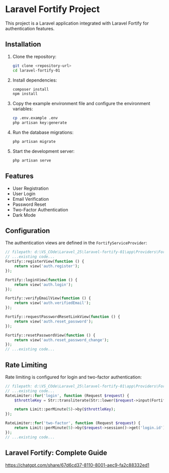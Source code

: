 # Laravel Fortify Project

This project is a Laravel application integrated with Laravel Fortify for authentication features.

## Installation

1. Clone the repository:

    ```sh
    git clone <repository-url>
    cd laravel-fortify-01
    ```

2. Install dependencies:

    ```sh
    composer install
    npm install
    ```

3. Copy the example environment file and configure the environment variables:

    ```sh
    cp .env.example .env
    php artisan key:generate
    ```

4. Run the database migrations:

    ```sh
    php artisan migrate
    ```

5. Start the development server:
    ```sh
    php artisan serve
    ```

## Features

-   User Registration
-   User Login
-   Email Verification
-   Password Reset
-   Two-Factor Authentication
-   Dark Mode

## Configuration

The authentication views are defined in the `FortifyServiceProvider`:

```php
// filepath: d:\VS_COde\Laravel_25\laravel-fortify-01\app\Providers\FortifyServiceProvider.php
// ...existing code...
Fortify::registerView(function () {
    return view('auth.register');
});

Fortify::loginView(function () {
    return view('auth.login');
});

Fortify::verifyEmailView(function () {
    return view('auth.verifiedEmail');
});

Fortify::requestPasswordResetLinkView(function () {
    return view('auth.reset_password');
});

Fortify::resetPasswordView(function () {
    return view('auth.reset_password_change');
});
// ...existing code...
```

## Rate Limiting

Rate limiting is configured for login and two-factor authentication:

```php
// filepath: d:\VS_COde\Laravel_25\laravel-fortify-01\app\Providers\FortifyServiceProvider.php
// ...existing code...
RateLimiter::for('login', function (Request $request) {
    $throttleKey = Str::transliterate(Str::lower($request->input(Fortify::username())) . '|' . $request->ip());

    return Limit::perMinute(5)->by($throttleKey);
});

RateLimiter::for('two-factor', function (Request $request) {
    return Limit::perMinute(5)->by($request->session()->get('login.id'));
});
// ...existing code...
```

## Laravel Fortify: Complete Guide

https://chatgpt.com/share/67d6cd37-8110-8001-aec9-fa2c88332ed1
